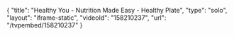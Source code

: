 {
    "title": "Healthy You - Nutrition Made Easy - Healthy Plate",
    "type": "solo",
    "layout": "iframe-static",
    "videoId": "158210237",
    "url": "\/tvpembed\/158210237"
}